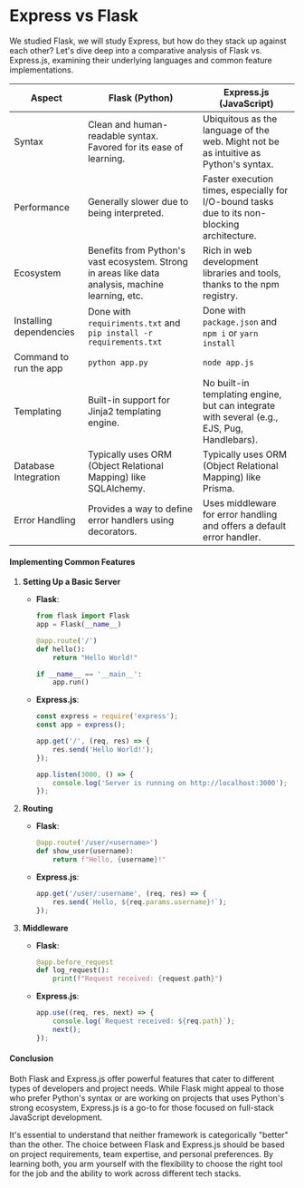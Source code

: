 # Express vs Flask
We studied Flask, we will study Express, but how do they stack up against each other? Let's dive deep into a comparative analysis of Flask vs. Express.js, examining their underlying languages and common feature implementations.


| Aspect              | Flask (Python)                                                                                      | Express.js (JavaScript)                                                                                                   |
|---------------------|-----------------------------------------------------------------------------------------------------|---------------------------------------------------------------------------------------------------------------------------|
| Syntax              | Clean and human-readable syntax. Favored for its ease of learning.                                  | Ubiquitous as the language of the web. Might not be as intuitive as Python's syntax.                                       |
| Performance         | Generally slower due to being interpreted.                                                           | Faster execution times, especially for I/O-bound tasks due to its non-blocking architecture.                               |
| Ecosystem           | Benefits from Python's vast ecosystem. Strong in areas like data analysis, machine learning, etc.    | Rich in web development libraries and tools, thanks to the npm registry.        
| Installing dependencies           | Done with `requiriments.txt` and `pip install -r requirements.txt`   | Done with `package.json` and `npm i` or `yarn install`
| Command to run the app           | `python app.py`    | `node app.js`                                                   |                                     |
| Templating          | Built-in support for Jinja2 templating engine.                                                      | No built-in templating engine, but can integrate with several (e.g., EJS, Pug, Handlebars).                                 |
| Database Integration| Typically uses ORM (Object Relational Mapping) like SQLAlchemy.                                      |  Typically uses ORM (Object Relational Mapping) like Prisma.         |
| Error Handling      | Provides a way to define error handlers using decorators.                                            | Uses middleware for error handling and offers a default error handler.                                                      |


#### Implementing Common Features

1. **Setting Up a Basic Server**
   
   - **Flask**:
     ```python
     from flask import Flask
     app = Flask(__name__)

     @app.route('/')
     def hello():
         return "Hello World!"

     if __name__ == '__main__':
         app.run()
     ```

   - **Express.js**:
     ```javascript
     const express = require('express');
     const app = express();

     app.get('/', (req, res) => {
         res.send('Hello World!');
     });

     app.listen(3000, () => {
         console.log('Server is running on http://localhost:3000');
     });
     ```

2. **Routing**

   - **Flask**:
     ```python
     @app.route('/user/<username>')
     def show_user(username):
         return f"Hello, {username}!"
     ```

   - **Express.js**:
     ```javascript
     app.get('/user/:username', (req, res) => {
         res.send(`Hello, ${req.params.username}!`);
     });
     ```

3. **Middleware**

   - **Flask**:
     ```python
     @app.before_request
     def log_request():
         print(f"Request received: {request.path}")
     ```

   - **Express.js**:
     ```javascript
     app.use((req, res, next) => {
         console.log(`Request received: ${req.path}`);
         next();
     });
     ```

#### Conclusion

Both Flask and Express.js offer powerful features that cater to different types of developers and project needs. While Flask might appeal to those who prefer Python's syntax or are working on projects that uses Python's strong ecosystem, Express.js is a go-to for those focused on full-stack JavaScript development.

It's essential to understand that neither framework is categorically "better" than the other. The choice between Flask and Express.js should be based on project requirements, team expertise, and personal preferences. By learning both, you arm yourself with the flexibility to choose the right tool for the job and the ability to work across different tech stacks.